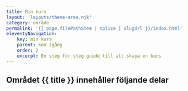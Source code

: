 ```yaml
---
title: Min kurs
layout: 'layouts/theme-area.njk'
category: område
permalink: '{{ page.filePathStem | splice | slugUrl }}/index.html'
eleventyNavigation:
    key: min kurs
    parent: kom igång
    order: 2
    excerpt: En steg för steg guide till att skapa en kurs
---
```


## Området {{ title }} innehåller följande delar
